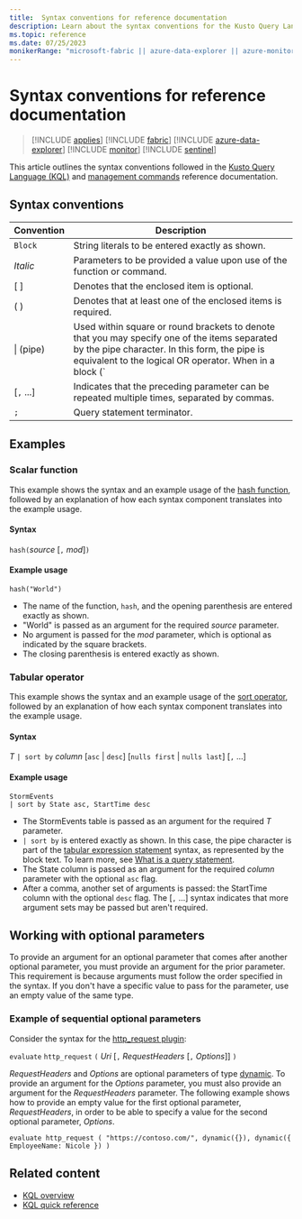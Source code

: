 ```yaml
---
title:  Syntax conventions for reference documentation
description: Learn about the syntax conventions for the Kusto Query Language and management command documentation.
ms.topic: reference
ms.date: 07/25/2023
monikerRange: "microsoft-fabric || azure-data-explorer || azure-monitor || microsoft-sentinel || azure-resource-graph"
---
```

# Syntax conventions for reference documentation

> [!INCLUDE [applies](../includes/applies-to-version/applies.md)] [!INCLUDE [fabric](../includes/applies-to-version/fabric.md)] [!INCLUDE [azure-data-explorer](../includes/applies-to-version/azure-data-explorer.md)] [!INCLUDE [monitor](../includes/applies-to-version/monitor.md)] [!INCLUDE [sentinel](../includes/applies-to-version/sentinel.md)]

This article outlines the syntax conventions followed in the [Kusto Query Language (KQL)](index.md) and [management commands](../management/index.md) reference documentation.

## Syntax conventions

|Convention |Description |
|--|--|
|`Block`|String literals to be entered exactly as shown.|
|*Italic*|Parameters to be provided a value upon use of the function or command.|
|[ ] |Denotes that the enclosed item is optional.|
|( ) |Denotes that at least one of the enclosed items is required.|
|\| (pipe) |Used within square or round brackets to denote that you may specify one of the items separated by the pipe character. In this form, the pipe is equivalent to the logical OR operator. When in a block (`|`), the pipe is part of the KQL query syntax.|
|[`,` ...]|Indicates that the preceding parameter can be repeated multiple times, separated by commas.|
|`;`|Query statement terminator.|

## Examples

### Scalar function

This example shows the syntax and an example usage of the [hash function](hash-function.md), followed by an explanation of how each syntax component translates into the example usage.

#### Syntax

`hash(`*source* [`,` *mod*]`)`

#### Example usage

```kusto
hash("World")
```

* The name of the function, `hash`, and the opening parenthesis are entered exactly as shown.
* "World" is passed as an argument for the required *source* parameter.
* No argument is passed for the *mod* parameter, which is optional as indicated by the square brackets.
* The closing parenthesis is entered exactly as shown.

### Tabular operator

This example shows the syntax and an example usage of the [sort operator](sort-operator.md), followed by an explanation of how each syntax component translates into the example usage.

#### Syntax

*T* `| sort by` *column* [`asc` | `desc`] [`nulls first` | `nulls last`] [`,` ...]

#### Example usage

```kusto
StormEvents
| sort by State asc, StartTime desc
```

* The StormEvents table is passed as an argument for the required *T* parameter.
* `| sort by` is entered exactly as shown. In this case, the pipe character is part of the [tabular expression statement](tabular-expression-statements.md) syntax, as represented by the block text. To learn more, see [What is a query statement](index.md#what-is-a-query-statement).
* The State column is passed as an argument for the required *column* parameter with the optional `asc` flag.
* After a comma, another set of arguments is passed: the StartTime column with the optional `desc` flag. The [`,` ...] syntax indicates that more argument sets may be passed but aren't required.

## Working with optional parameters

To provide an argument for an optional parameter that comes after another optional parameter, you must provide an argument for the prior parameter. This requirement is because arguments must follow the order specified in the syntax. If you don't have a specific value to pass for the parameter, use an empty value of the same type.

### Example of sequential optional parameters

Consider the syntax for the [http_request plugin](http-request-plugin.md):

`evaluate` `http_request` `(` *Uri* [`,` *RequestHeaders* [`,` *Options*]] `)`

*RequestHeaders* and *Options* are optional parameters of type [dynamic](scalar-data-types/dynamic.md). To provide an argument for the *Options* parameter, you must also provide an argument for the *RequestHeaders* parameter. The following example shows how to provide an empty value for the first optional parameter, *RequestHeaders*, in order to be able to specify a value for the second optional parameter, *Options*.

```kusto
evaluate http_request ( "https://contoso.com/", dynamic({}), dynamic({ EmployeeName: Nicole }) )
```

## Related content

* [KQL overview](index.md)
* [KQL quick reference](kql-quick-reference.md)
